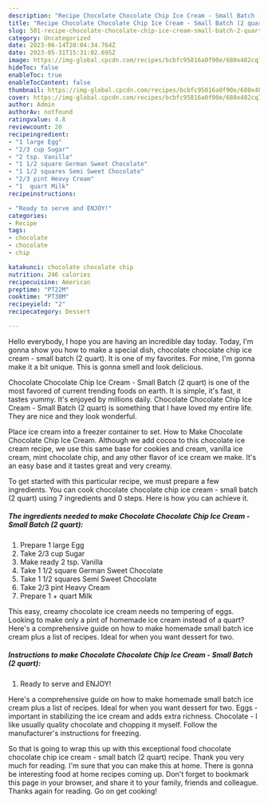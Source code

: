 ```yaml
---
description: "Recipe Chocolate Chocolate Chip Ice Cream - Small Batch (2 quart) the Very Delicious}"
title: "Recipe Chocolate Chocolate Chip Ice Cream - Small Batch (2 quart) the Very Delicious}"
slug: 501-recipe-chocolate-chocolate-chip-ice-cream-small-batch-2-quart-the-very-delicious
category: Uncategorized
date: 2023-06-14T20:04:34.764Z
date: 2023-05-31T15:31:02.695Z
image: https://img-global.cpcdn.com/recipes/bcbfc95816a0f90e/680x482cq70/chocolate-chocolate-chip-ice-cream-small-batch-2-quart-recipe-main-photo.jpg
hideToc: false
enableToc: true
enableTocContent: false
thumbnail: https://img-global.cpcdn.com/recipes/bcbfc95816a0f90e/680x482cq70/chocolate-chocolate-chip-ice-cream-small-batch-2-quart-recipe-main-photo.jpg
cover: https://img-global.cpcdn.com/recipes/bcbfc95816a0f90e/680x482cq70/chocolate-chocolate-chip-ice-cream-small-batch-2-quart-recipe-main-photo.jpg
author: Admin
authorAv: notfound
ratingvalue: 4.8
reviewcount: 20
recipeingredient:
- "1 large Egg"
- "2/3 cup Sugar"
- "2 tsp. Vanilla"
- "1 1/2 square German Sweet Chocolate"
- "1 1/2 squares Semi Sweet Chocolate"
- "2/3 pint Heavy Cream"
- "1  quart Milk"
recipeinstructions:

- "Ready to serve and ENJOY!"
categories:
- Recipe
tags:
- chocolate
- chocolate
- chip

katakunci: chocolate chocolate chip 
nutrition: 246 calories
recipecuisine: American
preptime: "PT22M"
cooktime: "PT30M"
recipeyield: "2"
recipecategory: Dessert

---
```



Hello everybody, I hope you are having an incredible day today. Today, I'm gonna show you how to make a special dish, chocolate chocolate chip ice cream - small batch (2 quart). It is one of my favorites. For mine, I'm gonna make it a bit unique. This is gonna smell and look delicious.

Chocolate Chocolate Chip Ice Cream - Small Batch (2 quart) is one of the most favored of current trending foods on earth. It is simple, it's fast, it tastes yummy. It's enjoyed by millions daily. Chocolate Chocolate Chip Ice Cream - Small Batch (2 quart) is something that I have loved my entire life. They are nice and they look wonderful.

Place ice cream into a freezer container to set. How to Make Chocolate Chocolate Chip Ice Cream. Although we add cocoa to this chocolate ice cream recipe, we use this same base for cookies and cream, vanilla ice cream, mint chocolate chip, and any other flavor of ice cream we make. It&#39;s an easy base and it tastes great and very creamy.


To get started with this particular recipe, we must prepare a few ingredients. You can cook chocolate chocolate chip ice cream - small batch (2 quart) using 7 ingredients and 0 steps. Here is how you can achieve it.

<!--inarticleads1-->

##### The ingredients needed to make Chocolate Chocolate Chip Ice Cream - Small Batch (2 quart):

1. Prepare 1 large Egg
1. Take 2/3 cup Sugar
1. Make ready 2 tsp. Vanilla
1. Take 1 1/2 square German Sweet Chocolate
1. Take 1 1/2 squares Semi Sweet Chocolate
1. Take 2/3 pint Heavy Cream
1. Prepare 1 + quart Milk


This easy, creamy chocolate ice cream needs no tempering of eggs. Looking to make only a pint of homemade ice cream instead of a quart? Here&#39;s a comprehensive guide on how to make homemade small batch ice cream plus a list of recipes. Ideal for when you want dessert for two. 

<!--inarticleads2-->

##### Instructions to make Chocolate Chocolate Chip Ice Cream - Small Batch (2 quart):


1. Ready to serve and ENJOY!

Here&#39;s a comprehensive guide on how to make homemade small batch ice cream plus a list of recipes. Ideal for when you want dessert for two. Eggs - important in stabilizing the ice cream and adds extra richness. Chocolate - I like usually quality chocolate and chopping it myself. Follow the manufacturer&#39;s instructions for freezing. 

So that is going to wrap this up with this exceptional food chocolate chocolate chip ice cream - small batch (2 quart) recipe. Thank you very much for reading. I'm sure that you can make this at home. There is gonna be interesting food at home recipes coming up. Don't forget to bookmark this page in your browser, and share it to your family, friends and colleague. Thanks again for reading. Go on get cooking!
